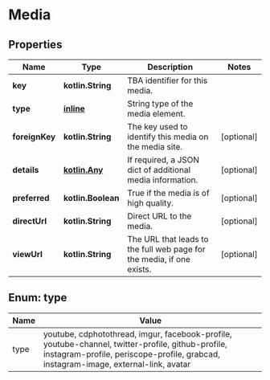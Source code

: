 
# Media

## Properties
Name | Type | Description | Notes
------------ | ------------- | ------------- | -------------
**key** | **kotlin.String** | TBA identifier for this media. | 
**type** | [**inline**](#TypeEnum) | String type of the media element. | 
**foreignKey** | **kotlin.String** | The key used to identify this media on the media site. |  [optional]
**details** | [**kotlin.Any**](.md) | If required, a JSON dict of additional media information. |  [optional]
**preferred** | **kotlin.Boolean** | True if the media is of high quality. |  [optional]
**directUrl** | **kotlin.String** | Direct URL to the media. |  [optional]
**viewUrl** | **kotlin.String** | The URL that leads to the full web page for the media, if one exists. |  [optional]


<a name="TypeEnum"></a>
## Enum: type
Name | Value
---- | -----
type | youtube, cdphotothread, imgur, facebook-profile, youtube-channel, twitter-profile, github-profile, instagram-profile, periscope-profile, grabcad, instagram-image, external-link, avatar



